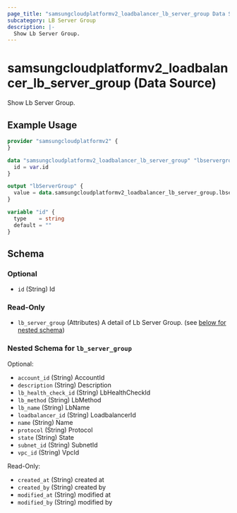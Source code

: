 ```yaml
---
page_title: "samsungcloudplatformv2_loadbalancer_lb_server_group Data Source - samsungcloudplatformv2"
subcategory: LB Server Group
description: |-
  Show Lb Server Group.
---
```


# samsungcloudplatformv2_loadbalancer_lb_server_group (Data Source)

Show Lb Server Group.

## Example Usage

```terraform
provider "samsungcloudplatformv2" {
}

data "samsungcloudplatformv2_loadbalancer_lb_server_group" "lbservergroup" {
  id = var.id
}

output "lbServerGroup" {
  value = data.samsungcloudplatformv2_loadbalancer_lb_server_group.lbservergroup
}

variable "id" {
  type    = string
  default = ""
}
```

<!-- schema generated by tfplugindocs -->
## Schema

### Optional

- `id` (String) Id

### Read-Only

- `lb_server_group` (Attributes) A detail of Lb Server Group. (see [below for nested schema](#nestedatt--lb_server_group))

<a id="nestedatt--lb_server_group"></a>
### Nested Schema for `lb_server_group`

Optional:

- `account_id` (String) AccountId
- `description` (String) Description
- `lb_health_check_id` (String) LbHealthCheckId
- `lb_method` (String) LbMethod
- `lb_name` (String) LbName
- `loadbalancer_id` (String) LoadbalancerId
- `name` (String) Name
- `protocol` (String) Protocol
- `state` (String) State
- `subnet_id` (String) SubnetId
- `vpc_id` (String) VpcId

Read-Only:

- `created_at` (String) created at
- `created_by` (String) created by
- `modified_at` (String) modified at
- `modified_by` (String) modified by